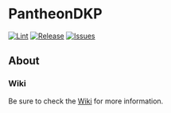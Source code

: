 PantheonDKP
====================

[![Lint](https://github.com/Bengejd/PantheonDKP/actions/workflows/lint.yml/badge.svg)](https://github.com/bengejd/PantheonDKP)
[![Release](https://img.shields.io/github/v/release/PantheonDKP/pantheondkp.svg?color=important)](https://github.com/Bengejd/PantheonDKP/releases)
[![Issues](https://img.shields.io/github/issues/PantheonDKP/pantheondkp?color=blue)](https://github.com/Bengejd/PantheonDKP/issues)

About
--------------

### Wiki
Be sure to check the [Wiki](https://github.com/Bengejd/PantheonDKP/wiki) for more information.
